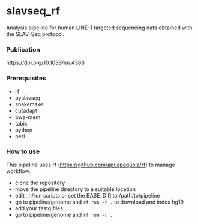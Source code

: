# slavseq_rf 

Analysis pipeline for human LINE-1 targeted sequencing data obtained with the SLAV-Seq protocol.

### Publication

https://doi.org/10.1038/nn.4388


### Prerequisites

- rf 
- pyslavseq
- snakemake
- cutadapt
- bwa-mem
- tabix
- python
- perl


### How to use

This pipeline uses rf (https://github.com/apuapaquola/rf) to manage workflow.

- clone the repository
- move the pipeline directory to a suitable location
- edit _h/run scripts or set the BASE_DIR to /path/to/pipeline
- go to pipeline/genome and <code>rf run -r .</code> to download and index hg19
- add your fastq files
- go to pipeline/genome  and <code>rf run -r .</code>
